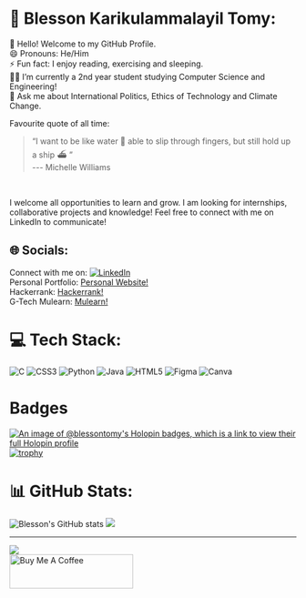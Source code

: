 
# 💫 Blesson Karikulammalayil Tomy:
🤝 Hello! Welcome to my GitHub Profile. <br>
😄 Pronouns: He/Him<br>
⚡ Fun fact: I enjoy reading, exercising and sleeping.<br>
👨‍🎓 I’m currently a 2nd year student studying Computer Science and Engineering!<br>
💬 Ask me about International Politics, Ethics of Technology and Climate Change.<br>


Favourite quote of all time:<br>
> “I want to be like water 🌊  able to slip through fingers, but still hold up a ship ⛴️ ”<br> --- Michelle Williams
<br>


I welcome all opportunities to learn and grow. I am looking for internships, collaborative projects and knowledge! 
Feel free to connect with me on LinkedIn to communicate!


## 🌐 Socials:
Connect with me on: [![LinkedIn](https://img.shields.io/badge/LinkedIn-%230077B5.svg?logo=linkedin&logoColor=white)](https://linkedin.com/in/blesson-tomy) <br>
Personal Portfolio: [Personal Website!](https://blesson-portfolio.vercel.app/) <br>
Hackerrank: [Hackerrank!](https://www.hackerrank.com/profile/blessonkarikulam) <br>
G-Tech Mulearn: [Mulearn!](https://app.mulearn.org/profile/blessonkarikulammalayiltomy@mulearn)

# 💻 Tech Stack:
![C](https://img.shields.io/badge/c-%2300599C.svg?style=for-the-badge&logo=c&logoColor=white) ![CSS3](https://img.shields.io/badge/css3-%231572B6.svg?style=for-the-badge&logo=css3&logoColor=white) ![Python](https://img.shields.io/badge/python-3670A0?style=for-the-badge&logo=python&logoColor=ffdd54) ![Java](https://img.shields.io/badge/java-%23ED8B00.svg?style=for-the-badge&logo=java&logoColor=white) ![HTML5](https://img.shields.io/badge/html5-%23E34F26.svg?style=for-the-badge&logo=html5&logoColor=white) 	![Figma](https://img.shields.io/badge/figma-%23F24E1E.svg?style=for-the-badge&logo=figma&logoColor=white) ![Canva](https://img.shields.io/badge/Canva-%2300C4CC.svg?style=for-the-badge&logo=Canva&logoColor=white)

# Badges
[![An image of @blessontomy's Holopin badges, which is a link to view their full Holopin profile](https://holopin.me/blessontomy)](https://holopin.io/@blessontomy)
[![trophy](https://github-profile-trophy.vercel.app/?username=Blesson-Tomy)](https://github.com/ryo-ma/github-profile-trophy)

# 📊 GitHub Stats:
![Blesson's GitHub stats](https://github-readme-stats.vercel.app/api?username=Blesson-Tomy&show_icons=true&theme=radical)
![](https://github-readme-streak-stats.herokuapp.com/?user=Blesson-Tomy&theme=dark&hide_border=false)<br/>

---
[![](https://visitcount.itsvg.in/api?id=Blesson-Tomy&icon=0&color=0)](https://visitcount.itsvg.in)
<br/>
<a href="https://www.buymeacoffee.com/blessonktomy" target="_blank"><img src="https://cdn.buymeacoffee.com/buttons/v2/default-yellow.png" alt="Buy Me A Coffee" style="height: 60px !important;width: 217px !important;" ></a>
